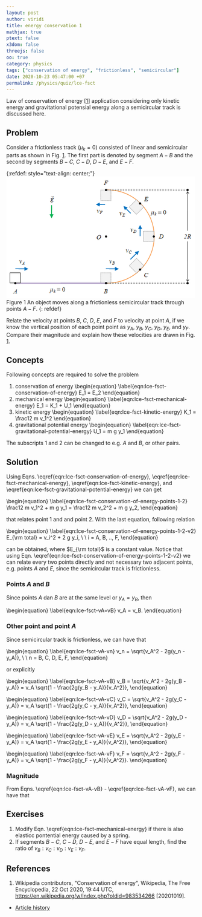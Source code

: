 ```yaml
---
layout: post
author: viridi
title: energy conservation 1
mathjax: true
ptext: false
x3dom: false
threejs: false
oo: true
category: physics
tags: ["conservation of energy", "frictionless", "semicircular"]
date: 2020-10-23 05:47:00 +07
permalink: /physics/quiz/lce-fsct
---
```


Law of conservation of energy [[1](#ref1)] application considering only kinetic energy and gravitational potensial energy along a semicircular track is discussed here.


## Problem
Consider a frictionless track $(\mu_k = 0)$ consisted of linear and semicircular parts as shown in Fig. <a href="#fig:lce-fsct-problem">1</a>. The first part is denoted by segment $A-B$ and the second by segments $B-C$, $C-D$, $D-E$, and $E-F$.

{:refdef: style="text-align: center;"}
![an object moves along a frictionless semicircular track](/assets/img/fsct.png)
<br />
Figure <a name="fig:lce-fsct-problem">1</a> An object moves along a frictionless semicircular track through points $A - F$.
{: refdef}

Relate the velocity at points $B$, $C$, $D$, $E$, and $F$ to velocity at point $A$, if we know the vertical position of each point point as $y_A$, $y_B$, $y_C$, $y_D$, $y_E$, and $y_F$. Compare their magnitude and explain how these velocities are drawn in Fig. <a href="#fig:lce-fsct-problem">1</a>. 


## Concepts
Following concepts are required to solve the problem
1. conservation of energy
\begin{equation}
\label{eqn:lce-fsct-conservation-of-energy}
E_1 = E_2
\end{equation}
2. mechanical energy
\begin{equation}
\label{eqn:lce-fsct-mechanical-energy}
E_1 = K_1 + U_1
\end{equation}
3. kinetic energy
\begin{equation}
\label{eqn:lce-fsct-kinetic-energy}
K_1 = \frac12 m v_1^2
\end{equation}
4. gravitational potential energy
\begin{equation}
\label{eqn:lce-fsct-gravitational-potential-energy}
U_1 = m g y_1
\end{equation}

The subscripts $1$ and $2$ can be changed to e.g. $A$ and $B$, or other pairs.


## Solution
Using Eqns. \eqref{eqn:lce-fsct-conservation-of-energy}, \eqref{eqn:lce-fsct-mechanical-energy}, \eqref{eqn:lce-fsct-kinetic-energy}, and \eqref{eqn:lce-fsct-gravitational-potential-energy} we can get

\begin{equation}
\label{eqn:lce-fsct-conservation-of-energy-points-1-2}
\frac12 m v_1^2 + m g y_1 = \frac12 m v_2^2 + m g y_2,
\end{equation}

that relates point $1$ and and point $2$. With the last equation, following relation

\begin{equation}
\label{eqn:lce-fsct-conservation-of-energy-points-1-2-v2}
E_{\rm total} = v_i^2 + 2 g y_i, \ \ i = A, B, .., F,
\end{equation}

can be obtained, where $E_{\rm total}$ is a constant value. Notice that using Eqn. \eqref{eqn:lce-fsct-conservation-of-energy-points-1-2-v2} we can relate every two points directly and not necessary two adjacent points, e.g. points $A$ and $E$, since the semicircular track is frictionless.

### Points $A$ and $B$
Since points $A$ dan $B$ are at the same level or $y_A = y_B$, then

\begin{equation}
\label{eqn:lce-fsct-vA=vB}
v_A = v_B.
\end{equation}

### Other point and point $A$
Since semicircular track is frictionless, we can have that

\begin{equation}
\label{eqn:lce-fsct-vA-vn}
v_n = \sqrt{v_A^2 - 2g(y_n - y_A)}, \ \ n = B, C, D, E, F,
\end{equation}

or explicitly

\begin{equation}
\label{eqn:lce-fsct-vA-vB}
v_B = \sqrt{v_A^2 - 2g(y_B - y_A)} = v_A \sqrt{1 - \frac{2g(y_B - y_A)}{v_A^2}},
\end{equation}

\begin{equation}
\label{eqn:lce-fsct-vA-vC}
v_C = \sqrt{v_A^2 - 2g(y_C - y_A)} = v_A \sqrt{1 - \frac{2g(y_C - y_A)}{v_A^2}},
\end{equation}

\begin{equation}
\label{eqn:lce-fsct-vA-vD}
v_D = \sqrt{v_A^2 - 2g(y_D - y_A)} = v_A \sqrt{1 - \frac{2g(y_D - y_A)}{v_A^2}},
\end{equation}

\begin{equation}
\label{eqn:lce-fsct-vA-vE}
v_E = \sqrt{v_A^2 - 2g(y_E - y_A)} = v_A \sqrt{1 - \frac{2g(y_E - y_A)}{v_A^2}},
\end{equation}

\begin{equation}
\label{eqn:lce-fsct-vA-vF}
v_F = \sqrt{v_A^2 - 2g(y_F - y_A)} = v_A \sqrt{1 - \frac{2g(y_F - y_A)}{v_A^2}}.
\end{equation}

### Magnitude
From Eqns. \eqref{eqn:lce-fsct-vA-vB} - \eqref{eqn:lce-fsct-vA-vF}, we can have that



## Exercises
1. Modify Eqn. \eqref{eqn:lce-fsct-mechanical-energy} if there is also elasticc pontential energy caused by a spring.
2. If segments $B-C$, $C-D$, $D-E$, and $E-F$ have equal length, find the ratio of $v_B : v_C : v_D : v_E : v_F$.


## References
1. <a name="ref1"></a>Wikipedia contributors, "Conservation of energy", Wikipedia, The Free Encyclopedia, 22 Oct 2020, 19:44 UTC, <https://en.wikipedia.org/w/index.php?oldid=983534266> [20201019].

+ [Article history](https://github.com/butiran/butiran.github.io/commits/master/_posts/phys/quiz/2020-10-23-lce-fsct.md)
